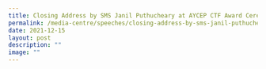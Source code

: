 ```yaml
---
title: Closing Address by SMS Janil Puthucheary at AYCEP CTF Award Ceremony
permalink: /media-centre/speeches/closing-address-by-sms-janil-puthucheary-at-aycep-ctf-award-ceremony/
date: 2021-12-15
layout: post
description: ""
image: ""
---
```

